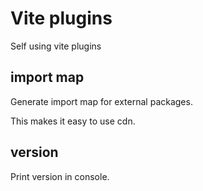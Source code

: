 # Vite plugins

Self using vite plugins

## import map

Generate import map for external packages.

This makes it easy to use cdn.

## version

Print version in console.
